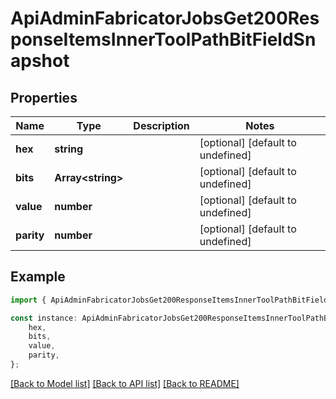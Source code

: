 # ApiAdminFabricatorJobsGet200ResponseItemsInnerToolPathBitFieldSnapshot


## Properties

Name | Type | Description | Notes
------------ | ------------- | ------------- | -------------
**hex** | **string** |  | [optional] [default to undefined]
**bits** | **Array&lt;string&gt;** |  | [optional] [default to undefined]
**value** | **number** |  | [optional] [default to undefined]
**parity** | **number** |  | [optional] [default to undefined]

## Example

```typescript
import { ApiAdminFabricatorJobsGet200ResponseItemsInnerToolPathBitFieldSnapshot } from '@heavygee/arda-api-sdk';

const instance: ApiAdminFabricatorJobsGet200ResponseItemsInnerToolPathBitFieldSnapshot = {
    hex,
    bits,
    value,
    parity,
};
```

[[Back to Model list]](../README.md#documentation-for-models) [[Back to API list]](../README.md#documentation-for-api-endpoints) [[Back to README]](../README.md)

